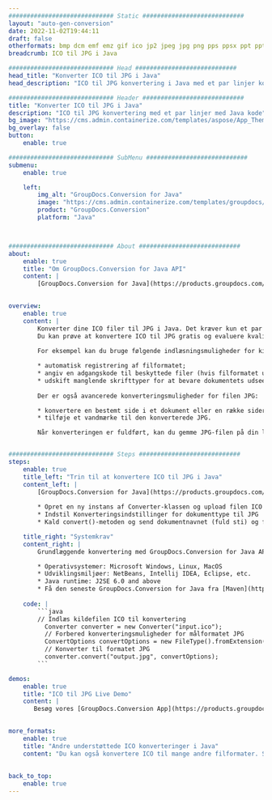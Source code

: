 ```yaml
---
############################# Static ############################
layout: "auto-gen-conversion"
date: 2022-11-02T19:44:11
draft: false
otherformats: bmp dcm emf emz gif ico jp2 jpeg jpg png pps ppsx ppt pptx psb psd svg svgz tga tif tiff webp wmf wmz
breadcrumb: ICO til JPG i Java

############################# Head ############################
head_title: "Konverter ICO til JPG i Java"
head_description: "ICO til JPG konvertering i Java med et par linjer kode. Konverter over 160 filformater ved hjælp af GroupDocs dokumentkonverterings-API for Java"

############################# Header ############################
title: "Konverter ICO til JPG i Java"
description: "ICO til JPG konvertering med et par linjer med Java kode"
bg_image: "https://cms.admin.containerize.com/templates/aspose/App_Themes/V3/images/bg/header1.png"
bg_overlay: false
button:
    enable: true

############################# SubMenu ############################
submenu:
    enable: true

    left:
        img_alt: "GroupDocs.Conversion for Java"
        image: "https://cms.admin.containerize.com/templates/groupdocs/images/product-logos/90x90-noborder/groupdocs-conversion-java.png"
        product: "GroupDocs.Conversion"
        platform: "Java"



############################# About ############################
about:
    enable: true
    title: "Om GroupDocs.Conversion for Java API"
    content: |
        [GroupDocs.Conversion for Java](https://products.groupdocs.com/conversion/java/) er en avanceret filformatkonverterings-API til konvertering mellem populære billed- og dokumentformater såsom Microsoft Office, OpenDocument, PDF, HTML, e-mail, CAD. og meget mere med blot et par linjer kode. Den native API registrerer automatisk formaterne af de originale dokumenter og tilbyder mange muligheder for at tilpasse de konverterede dokumenter. Sammen med funktionen til at udtrække information fra et dokument, understøtter den også caching af konverteringsresultaterne til den lokale disk som standard. Enhver form for cachelagring kan dog understøttes ved at implementere de passende grænseflader - Amazon S3, Dropbox, Google Drive, Windows Azure, Reddis eller andre.
    

overview:
    enable: true
    content: |
        Konverter dine ICO filer til JPG i Java. Det kræver kun et par linjer med Java kode på enhver platform efter eget valg, såsom Windows, Linux, macOS.
        Du kan prøve at konvertere ICO til JPG gratis og evaluere kvaliteten af ​​konverteringsresultaterne. Sammen med simple filkonverteringsscripts kan du prøve mere sofistikerede muligheder for at indlæse ICO-kildefilen og gemme JPG-outputtet. 
        
        For eksempel kan du bruge følgende indlæsningsmuligheder for kilden ICO:

        * automatisk registrering af filformatet;
        * angiv en adgangskode til beskyttede filer (hvis filformatet understøtter det);
        * udskift manglende skrifttyper for at bevare dokumentets udseende.
        
        Der er også avancerede konverteringsmuligheder for filen JPG:

        * konvertere en bestemt side i et dokument eller en række sider;
        * tilføje et vandmærke til den konverterede JPG.

        Når konverteringen er fuldført, kan du gemme JPG-filen på din lokale filsti eller på et tredjepartslager såsom FTP, Amazon S3, Google Drive, Dropbox osv. Bemærk venligst - for at konvertere ICO til JPG, behøver du ikke installere yderligere software, såsom MS Office, Open Office, Adobe Acrobat Reader osv.


############################# Steps ############################
steps:
    enable: true
    title_left: "Trin til at konvertere ICO til JPG i Java"
    content_left: |
        [GroupDocs.Conversion for Java](https://products.groupdocs.com/conversion/java/) giver udviklere mulighed for nemt at konvertere ICO fil til JPG med et par linjer kode.
        
        * Opret en ny instans af Converter-klassen og upload filen ICO med den fulde sti
        * Indstil Konverteringsindstillinger for dokumenttype til JPG
        * Kald convert()-metoden og send dokumentnavnet (fuld sti) og formatet (JPG) som en parameter

    title_right: "Systemkrav"
    content_right: |
        Grundlæggende konvertering med GroupDocs.Conversion for Java API kan udføres med blot et par linjer kode. Vores API'er understøttes på alle større platforme og operativsystemer. Før du udfører koden nedenfor, skal du sørge for, at du har følgende forudsætninger installeret på dit system.

        * Operativsystemer: Microsoft Windows, Linux, MacOS
        * Udviklingsmiljøer: NetBeans, Intellij IDEA, Eclipse, etc.
        * Java runtime: J2SE 6.0 and above
        * Få den seneste GroupDocs.Conversion for Java fra [Maven](https://repository.groupdocs.com/webapp/#/artifacts/browse/tree/General/repo/com/groupdocs/groupdocs-conversion)
         
    code: |
        ```java    
        // Indlæs kildefilen ICO til konvertering
          Converter converter = new Converter("input.ico");
          // Forbered konverteringsmuligheder for målformatet JPG
          ConvertOptions convertOptions = new FileType().fromExtension("jpg").getConvertOptions();
          // Konverter til formatet JPG
          converter.convert("output.jpg", convertOptions);
        ```

demos:
    enable: true
    title: "ICO til JPG Live Demo"
    content: |
       Besøg vores [GroupDocs.Conversion App](https://products.groupdocs.app/conversion/family) websted, og prøv ICO til JPG konvertering nu. Den gratis demo har følgende fordele
          

more_formats:
    enable: true
    title: "Andre understøttede ICO konverteringer i Java"
    content: "Du kan også konvertere ICO til mange andre filformater. Se venligst listen nedenfor."
       
       
back_to_top:
    enable: true
---
```


